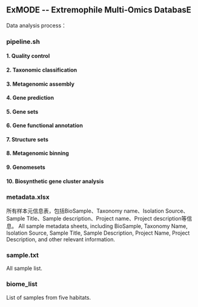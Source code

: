 ## ExMODE -- Extremophile Multi-Omics DatabasE
Data analysis process：
### pipeline.sh 
#### 1. Quality control
#### 2. Taxonomic classification 
#### 3. Metagenomic assembly
#### 4. Gene prediction
#### 5. Gene sets
#### 6. Gene functional annotation
#### 7. Structure sets
#### 8. Metagenomic binning 
#### 9. Genomesets
#### 10. Biosynthetic gene cluster analysis
### metadata.xlsx
所有样本元信息表，包括BioSample、Taxonomy name、Isolation Source、Sample Title、Sample description、Project name、Project description等信息。
All sample metadata sheets, including BioSample, Taxonomy Name, Isolation Source, Sample Title, Sample Description, Project Name, Project Description, and other relevant information.
### sample.txt
All sample list.
### biome_list
List of samples from five habitats.
